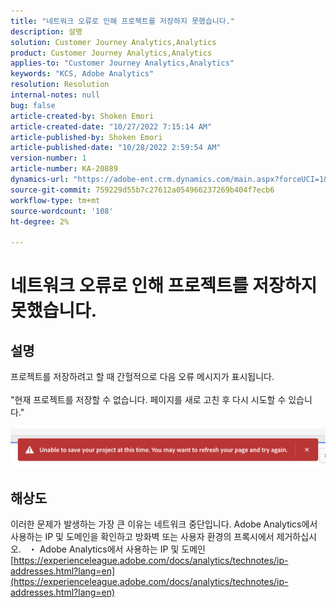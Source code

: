 ```yaml
---
title: "네트워크 오류로 인해 프로젝트를 저장하지 못했습니다."
description: 설명
solution: Customer Journey Analytics,Analytics
product: Customer Journey Analytics,Analytics
applies-to: "Customer Journey Analytics,Analytics"
keywords: "KCS, Adobe Analytics"
resolution: Resolution
internal-notes: null
bug: false
article-created-by: Shoken Emori
article-created-date: "10/27/2022 7:15:14 AM"
article-published-by: Shoken Emori
article-published-date: "10/28/2022 2:59:54 AM"
version-number: 1
article-number: KA-20889
dynamics-url: "https://adobe-ent.crm.dynamics.com/main.aspx?forceUCI=1&pagetype=entityrecord&etn=knowledgearticle&id=52a3b914-c755-ed11-bba3-6045bd0065f9"
source-git-commit: 759229d55b7c27612a054966237269b404f7ecb6
workflow-type: tm+mt
source-wordcount: '108'
ht-degree: 2%

---
```


# 네트워크 오류로 인해 프로젝트를 저장하지 못했습니다.

## 설명

프로젝트를 저장하려고 할 때 간헐적으로 다음 오류 메시지가 표시됩니다.
<br> 
<br>&quot;현재 프로젝트를 저장할 수 없습니다. 페이지를 새로 고친 후 다시 시도할 수 있습니다.&quot;<br><br>![](assets/___89bd255f-c855-ed11-bba3-6045bd0065f9___.png)

## 해상도


이러한 문제가 발생하는 가장 큰 이유는 네트워크 중단입니다. Adobe Analytics에서 사용하는 IP 및 도메인을 확인하고 방화벽 또는 사용자 환경의 프록시에서 제거하십시오.
 
・ Adobe Analytics에서 사용하는 IP 및 도메인
[https://experienceleague.adobe.com/docs/analytics/technotes/ip-addresses.html?lang=en](https://experienceleague.adobe.com/docs/analytics/technotes/ip-addresses.html?lang=en)

